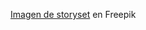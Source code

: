 <a href="https://www.freepik.es/vector-gratis/ilustracion-concepto-hombre-negocios_6610839.htm#from_view=detail_author">Imagen de storyset</a> en Freepik
